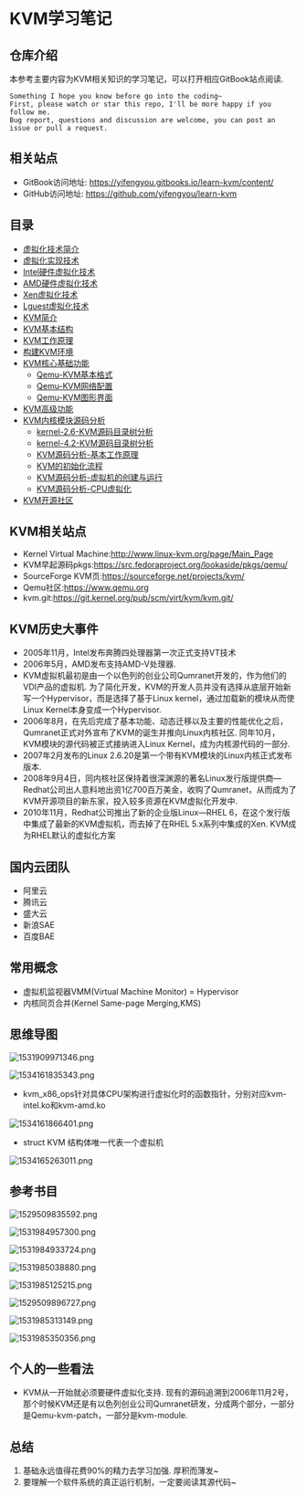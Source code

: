 # KVM学习笔记

## 仓库介绍

本参考主要内容为KVM相关知识的学习笔记，可以打开相应GitBook站点阅读. 

```
Something I hope you know before go into the coding~
First, please watch or star this repo, I'll be more happy if you follow me.
Bug report, questions and discussion are welcome, you can post an issue or pull a request.
```

## 相关站点

* GitBook访问地址: <https://yifengyou.gitbooks.io/learn-kvm/content/>
* GitHub访问地址: <https://github.com/yifengyou/learn-kvm>

## 目录

* [虚拟化技术简介](docs/虚拟化技术简介/虚拟化技术简介.md)
* [虚拟化实现技术](docs/虚拟化实现技术/虚拟化实现技术.md)
* [Intel硬件虚拟化技术](docs/Intel硬件虚拟化技术/Intel硬件虚拟化技术.md)
* [AMD硬件虚拟化技术](docs/AMD硬件虚拟化技术/AMD硬件虚拟化技术.md)
* [Xen虚拟化技术](docs/Xen虚拟化技术/Xen虚拟化技术.md)
* [Lguest虚拟化技术](docs/Lguest虚拟化技术/Lguest虚拟化技术.md)
* [KVM简介](docs/KVM简介/KVM简介.md)
* [KVM基本结构](docs/KVM基本结构/KVM基本结构.md)
* [KVM工作原理](docs/KVM工作原理/KVM工作原理.md)
* [构建KVM环境](docs/构建KVM环境/构建KVM环境.md)
* [KVM核心基础功能](docs/KVM核心基础功能/KVM核心基础功能.md)
    * [Qemu-KVM基本格式](docs/KVM核心基础功能/Qemu-KVM基本格式.md)
    * [Qemu-KVM网络配置](docs/KVM核心基础功能/Qemu-KVM网络配置.md)
    * [Qemu-KVM图形界面](docs/KVM核心基础功能/Qemu-KVM图形界面.md)
* [KVM高级功能](docs/KVM高级功能/KVM高级功能.md)
* [KVM内核模块源码分析](docs/KVM内核模块源码分析/KVM内核模块源码分析.md)
    * [kernel-2.6-KVM源码目录树分析](docs/KVM内核模块源码分析/kernel-2.6-KVM源码目录树分析.md)
    * [kernel-4.2-KVM源码目录树分析](docs/KVM内核模块源码分析/kernel-4.2-KVM源码目录树分析.md)
    * [KVM源码分析-基本工作原理](docs/KVM内核模块源码分析/KVM源码分析-基本工作原理.md)
    * [KVM的初始化流程](docs/KVM内核模块源码分析/KVM的初始化流程.md)
    * [KVM源码分析-虚拟机的创建与运行](docs/KVM内核模块源码分析/KVM源码分析-虚拟机的创建与运行.md)
    * [KVM源码分析-CPU虚拟化](docs/KVM内核模块源码分析/KVM源码分析-CPU虚拟化.md)
* [KVM开源社区](docs/KVM开源社区/KVM开源社区.md)


## KVM相关站点

* Kernel Virtual Machine:<http://www.linux-kvm.org/page/Main_Page>
* KVM早起源码pkgs:<https://src.fedoraproject.org/lookaside/pkgs/qemu/>
* SourceForge KVM页:<https://sourceforge.net/projects/kvm/>
* Qemu社区:<https://www.qemu.org>
* kvm.git:<https://git.kernel.org/pub/scm/virt/kvm/kvm.git/>

## KVM历史大事件

* 2005年11月，Intel发布奔腾四处理器第一次正式支持VT技术
* 2006年5月，AMD发布支持AMD-V处理器. 
* KVM虚拟机最初是由一个以色列的创业公司Qumranet开发的，作为他们的VDI产品的虚拟机. 为了简化开发，KVM的开发人员并没有选择从底层开始新写一个Hypervisor，而是选择了基于Linux kernel，通过加载新的模块从而使Linux Kernel本身变成一个Hypervisor. 
* 2006年8月，在先后完成了基本功能、动态迁移以及主要的性能优化之后，Qumranet正式对外宣布了KVM的诞生并推向Linux内核社区. 同年10月，KVM模块的源代码被正式接纳进入Linux Kernel，成为内核源代码的一部分. 
* 2007年2月发布的Linux 2.6.20是第一个带有KVM模块的Linux内核正式发布版本. 
* 2008年9月4日，同内核社区保持着很深渊源的著名Linux发行版提供商—Redhat公司出人意料地出资1亿700百万美金，收购了Qumranet，从而成为了KVM开源项目的新东家，投入较多资源在KVM虚拟化开发中. 
* 2010年11月，Redhat公司推出了新的企业版Linux—RHEL 6，在这个发行版中集成了最新的KVM虚拟机，而去掉了在RHEL 5.x系列中集成的Xen. KVM成为RHEL默认的虚拟化方案


## 国内云团队

* 阿里云
* 腾讯云
* 盛大云
* 新浪SAE
* 百度BAE

## 常用概念

* 虚拟机监视器VMM(Virtual Machine Monitor) = Hypervisor
* 内核同页合并(Kernel Same-page Merging,KMS)


## 思维导图

![1531909971346.png](image/1531909971346.png)

![1534161835343.png](image/1534161835343.png)

* kvm_x86_ops针对具体CPU架构进行虚拟化时的函数指针，分别对应kvm-intel.ko和kvm-amd.ko

![1534161866401.png](image/1534161866401.png)

* struct KVM 结构体唯一代表一个虚拟机

![1534165263011.png](image/1534165263011.png)



## 参考书目

![1529509835592.png](image/1529509835592.png)

![1531984957300.png](image/1531984957300.png)

![1531984933724.png](image/1531984933724.png)

![1531985038880.png](image/1531985038880.png)

![1531985125215.png](image/1531985125215.png)

![1529509896727.png](image/1529509896727.png)

![1531985313149.png](image/1531985313149.png)

![1531985350356.png](image/1531985350356.png)



## 个人的一些看法

* KVM从一开始就必须要硬件虚拟化支持. 现有的源码追溯到2006年11月2号，那个时候KVM还是有以色列创业公司Qumranet研发，分成两个部分，一部分是Qemu-kvm-patch，一部分是kvm-module. 

## 总结

1. 基础永远值得花费90%的精力去学习加强. 厚积而薄发~
2. 要理解一个软件系统的真正运行机制，一定要阅读其源代码~
